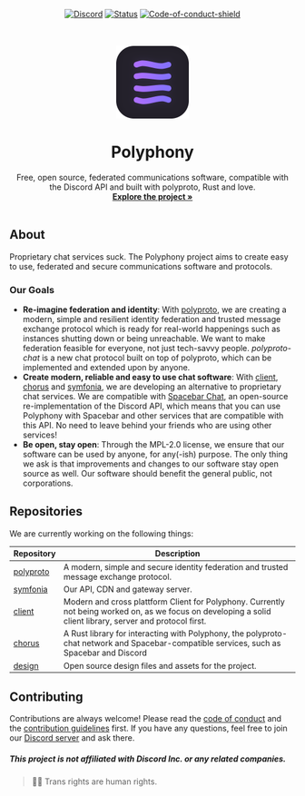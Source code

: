 <div align="center">

[![Discord]][Discord-invite]
[![Status]][Status]
[![Code-of-conduct-shield]][Code-of-conduct]

</br>
<a name="readme-top"></a>

<!-- PROJECT LOGO -->
<br />
<div align="center">
  <a href="https://github.com/polyphony-chat/polyphony">
    <img src="https://github.com/polyphony-chat/branding/blob/main/logos/polyphony-2-4-8bit.png" alt="The Polyphony logo. a dark, square background with rounded edges. on this background, there are four vertically stacked, purple lines. The lines each resemble a sine curve, although they are all shaped a little differently." width="128" height="128">
  </a>

<h1 align="center">Polyphony</h3>

  <p align="center">
    Free, open source, federated communications software, compatible with the Discord API and built with
    polyproto, Rust and love.
    <br/>
    <a href="https://github.com/orgs/polyphony-chat/repositories"><strong>Explore the project »</strong></a>
    <br/>
    <br/>
  </p>
</div>
</div>

<!-- ABOUT THE PROJECT -->

## About

Proprietary chat services suck. The Polyphony project aims to create easy to use, federated and secure communications software and protocols.

### Our Goals

- **Re-imagine federation and identity**: With [polyproto](https://docs.polyphony.chat/Overviews/core/),
  we are creating a modern, simple and resilient identity federation and trusted message exchange
  protocol which is ready for real-world happenings such as instances shutting down or being
  unreachable. We want to make federation feasible for everyone, not just tech-savvy people.
  *polyproto-chat* is a new chat protocol built on top of polyproto, which can be implemented and
  extended upon by anyone.
- **Create modern, reliable and easy to use chat software**: With
  [client](https://github.com/polyphony-chat/client),
  [chorus](https://github.com/polyphony-chat/chorus) and
  [symfonia](https://github.com/polyphony-chat/symfonia), we are developing an alternative to
  proprietary chat services. We are compatible with [Spacebar Chat](https://spacebar.chat), an
  open-source re-implementation of the Discord API, which means that you can use Polyphony with
  Spacebar and other services that are compatible with this API. No need to leave behind your
  friends who are using other services!
- **Be open, stay open**: Through the MPL-2.0 license, we ensure that our software can be used by
  anyone, for any(-ish) purpose. The only thing we ask is that improvements and changes to our software
  stay open source as well. Our software should benefit the general public, not corporations.

## Repositories

We are currently working on the following things:

| Repository                                               | Description                                                                                                                              |
| -------------------------------------------------------- | ---------------------------------------------------------------------------------------------------------------------------------------- |
| [polyproto](https://github.com/polyphony-chat/polyproto) | A modern, simple and secure identity federation and trusted message exchange protocol.                                                   |
| [symfonia](https://github.com/polyphony-chat/symfonia)   | Our API, CDN and gateway server.                                                                                                         |
| [client](https://github.com/polyphony-chat/client) | Modern and cross plattform Client for Polyphony. Currently not being worked on, as we focus on developing a solid client library, server and protocol first.                                                                              |
| [chorus](https://github.com/polyphony-chat/chorus)       | A Rust library for interacting with Polyphony, the polyproto-chat network and Spacebar-compatible services, such as Spacebar and Discord |
| [design](https://github.com/polyphony-chat/design)       | Open source design files and assets for the project.                                                                                     |

## Contributing

Contributions are always welcome! Please read the [code of conduct](https://github.com/polyphony-chat/.github/blob/main/CODE_OF_CONDUCT.md) and the [contribution guidelines](https://github.com/polyphony-chat/.github/blob/main/CONTRIBUTION_GUIDELINES.md) first. If you have any questions, feel free to join our [Discord server][Discord-invite] and ask there.

##### This project is not affiliated with Discord Inc. or any related companies.

[Discord]: https://img.shields.io/badge/Discord_Server-390075
[Discord-invite]: https://discord.com/invite/m3FpcapGDD
[Status]: https://img.shields.io/badge/Status-Early_Development-8100ad
[Code-of-conduct-shield]: https://img.shields.io/badge/Code_of_Conduct-eb00ff
[Code-of-conduct]: https://github.com/polyphony-chat/.github/blob/main/CODE_OF_CONDUCT.md

> 🏳️‍⚧️ Trans rights are human rights.
